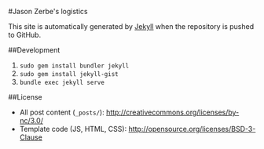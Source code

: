 #Jason Zerbe's logistics

This site is automatically generated by [Jekyll](http://github.com/mojombo/jekyll)
when the repository is pushed to GitHub.

##Development
1. `sudo gem install bundler jekyll`
1. `sudo gem install jekyll-gist`
1. `bundle exec jekyll serve`

##License
- All post content (`_posts/`): http://creativecommons.org/licenses/by-nc/3.0/
- Template code (JS, HTML, CSS): http://opensource.org/licenses/BSD-3-Clause

